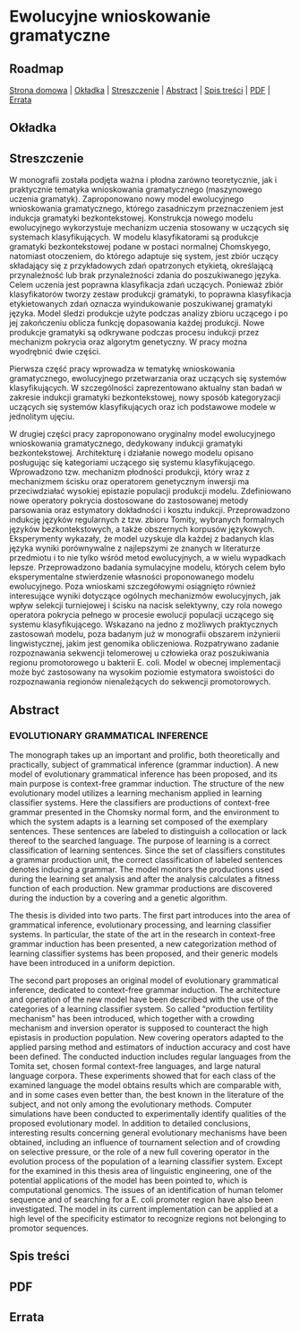 # Ewolucyjne wnioskowanie gramatyczne

## Roadmap
[Strona domowa]() | [Okładka](#okładka) | [Streszczenie](#streszczenie) | [Abstract](#abstract) | [Spis treści](#spis-treści) | [PDF](#pdf) | [Errata](#errata)

## Okładka

## Streszczenie
W monografii została podjęta ważna i płodna zarówno teoretycznie, jak i praktycznie tematyka wnioskowania gramatycznego (maszynowego uczenia gramatyk). Zaproponowano nowy model ewolucyjnego wnioskowania gramatycznego, którego zasadniczym przeznaczeniem jest indukcja gramatyki bezkontekstowej. Konstrukcja nowego modelu ewolucyjnego wykorzystuje mechanizm uczenia stosowany w uczących się systemach klasyfikujących. W modelu klasyfikatorami są produkcje gramatyki bezkontekstowej podane w postaci normalnej Chomskyego, natomiast otoczeniem, do którego adaptuje się system, jest zbiór uczący składający się z przykładowych zdań opatrzonych etykietą, określającą przynależność lub brak przynależności zdania do poszukiwanego języka. Celem uczenia jest poprawna klasyfikacja zdań uczących. Ponieważ zbiór klasyfikatorów tworzy zestaw produkcji gramatyki, to poprawna klasyfikacja etykietowanych zdań oznacza wyindukowanie poszukiwanej gramatyki języka. Model śledzi produkcje użyte podczas analizy zbioru uczącego i po jej zakończeniu oblicza funkcję dopasowania każdej produkcji. Nowe produkcje gramatyki są odkrywane podczas procesu indukcji przez mechanizm pokrycia oraz algorytm genetyczny. W pracy można wyodrębnić dwie części.

Pierwsza część pracy wprowadza w tematykę wnioskowania gramatycznego, ewolucyjnego przetwarzania oraz uczących się systemów klasyfikujących. W szczególności zaprezentowano aktualny stan badań w zakresie indukcji gramatyki bezkontekstowej,  nowy sposób kategoryzacji uczących się systemów klasyfikujących oraz ich podstawowe modele w jednolitym ujęciu.

W drugiej części pracy zaproponowano oryginalny model ewolucyjnego wnioskowania gramatycznego, dedykowany indukcji gramatyki bezkontekstowej. Architekturę i działanie nowego modelu opisano posługując się kategoriami uczącego się systemu klasyfikującego. Wprowadzono tzw. mechanizm płodności produkcji, który wraz z mechanizmem ścisku oraz operatorem genetycznym inwersji ma przeciwdziałać wysokiej epistazie populacji produkcji modelu. Zdefiniowano nowe operatory pokrycia dostosowane do zastosowanej metody parsowania oraz estymatory dokładności i kosztu indukcji. Przeprowadzono indukcję języków regularnych z tzw. zbioru Tomity, wybranych formalnych języków bezkontekstowych, a także obszernych korpusów językowych. Eksperymenty wykazały, że model uzyskuje dla każdej z badanych klas języka wyniki porównywalne z najlepszymi ze znanych w literaturze przedmiotu i to nie tylko wśród metod ewolucyjnych, a w wielu wypadkach lepsze. Przeprowadzono badania symulacyjne modelu, których celem było eksperymentalne stwierdzenie własności proponowanego modelu ewolucyjnego. Poza wnioskami szczegółowymi osiągnięto również interesujące wyniki dotyczące ogólnych mechanizmów ewolucyjnych, jak wpływ selekcji turniejowej i ścisku na nacisk selektywny, czy rola nowego operatora pokrycia pełnego w procesie ewolucji populacji uczącego się systemu klasyfikującego. Wskazano na jedno z możliwych praktycznych zastosowań modelu, poza badanym już w monografii obszarem inżynierii lingwistycznej, jakim jest genomika obliczeniowa. Rozpatrywano zadanie rozpoznawania sekwencji telomerowej u człowieka oraz poszukiwania regionu promotorowego u bakterii E. coli. Model w obecnej implementacji może być zastosowany na wysokim poziomie estymatora swoistości do rozpoznawania regionów nienależących do sekwencji promotorowych.

## Abstract
### EVOLUTIONARY GRAMMATICAL INFERENCE

The monograph takes up an important and prolific, both theoretically and practically, subject of grammatical inference (grammar induction). A new model of evolutionary grammatical inference has been proposed, and its main purpose is context-free grammar induction. The structure of the new evolutionary model utilizes a learning mechanism applied in learning classifier systems. Here the classifiers are productions of context-free grammar presented in the Chomsky normal form, and the environment to which the system adapts is a learning set composed of the exemplary sentences. These sentences are labeled to distinguish a collocation or lack thereof to the searched language. The purpose of learning is a correct classification of learning sentences. Since the set of classifiers constitutes a grammar production unit, the correct classification of labeled sentences denotes inducing a grammar. The model monitors the productions used during the learning set analysis and after the analysis calculates a fitness function of each production. New grammar productions are discovered during the induction by a covering and a genetic algorithm.

The thesis is divided into two parts. The first part introduces into the area of grammatical inference, evolutionary processing, and learning classifier systems. In particular, the state of the art in the research in context-free grammar induction has been presented, a new categorization method of learning classifier systems has been proposed, and their generic models have been introduced in a uniform depiction.

The second part proposes an original model of evolutionary grammatical inference, dedicated to context-free grammar induction. The architecture and operation of the new model have been described with the use of the categories of a learning classifier system. So called “production fertility mechanism” has been introduced, which together with a crowding mechanism and inversion operator is supposed to counteract the high epistasis in production population. New covering operators adapted to the applied parsing method and estimators of induction accuracy and cost have been defined. The conducted induction includes regular languages from the Tomita set, chosen formal context-free languages, and large natural language corpora. These experiments showed that for each class of the examined language the model obtains results which are comparable with, and in some cases even better than, the best known in the literature of the subject, and not only among the evolutionary methods. Computer simulations have been conducted to experimentally identify qualities of the proposed evolutionary model. In addition to detailed conclusions, interesting results concerning general evolutionary mechanisms have been obtained, including an influence of tournament selection and of crowding on selective pressure, or the role of a new full covering operator in the evolution process of the population of a learning classifier system. Except for the examined in this thesis area of linguistic engineering, one of the potential applications of the model has been pointed to, which is computational genomics. The issues of an identification of human telomer sequence and of searching for a E. coli promoter region have also been investigated. The model in its current implementation can be applied at a high level of the specificity estimator to recognize regions not belonging to promotor sequences.

## Spis treści

## PDF

## Errata
